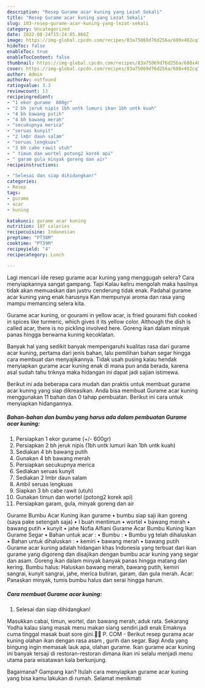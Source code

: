 ```yaml
---
description: "Resep Gurame acar kuning yang Lezat Sekali"
title: "Resep Gurame acar kuning yang Lezat Sekali"
slug: 103-resep-gurame-acar-kuning-yang-lezat-sekali
category: Uncategorized
date: 2022-08-24T15:24:05.866Z
image: https://img-global.cpcdn.com/recipes/83a75069d76d256a/680x482cq70/gurame-acar-kuning-foto-resep-utama.jpg
hideToc: false
enableToc: true
enableTocContent: false
thumbnail: https://img-global.cpcdn.com/recipes/83a75069d76d256a/680x482cq70/gurame-acar-kuning-foto-resep-utama.jpg
cover: https://img-global.cpcdn.com/recipes/83a75069d76d256a/680x482cq70/gurame-acar-kuning-foto-resep-utama.jpg
author: Admin
authorAv: notfound
ratingvalue: 3.3
reviewcount: 13
recipeingredient:
- "1 ekor gurame  600gr"
- "2 bh jeruk nipis 1bh untk lumuri ikan 1bh untk kuah"
- "4 bh bawang putih"
- "4 bh bawang merah"
- "secukupnya merica"
- "seruas kunyit"
- "2 lmbr daun salam"
- "seruas lengkuas"
- "3 bh cabe rawit utuh"
- " timun dan wortel potong2 korek api"
- " garam gula minyak goreng dan air"
recipeinstructions:

- "Selesai dan siap dihidangkan!"
categories:
- Resep
tags:
- gurame
- acar
- kuning

katakunci: gurame acar kuning 
nutrition: 107 calories
recipecuisine: Indonesian
preptime: "PT38M"
cooktime: "PT39M"
recipeyield: "4"
recipecategory: Lunch

---
```



Lagi mencari ide resep gurame acar kuning yang menggugah selera? Cara menyiapkannya sangat gampang. Tapi Kalau keliru mengolah maka hasilnya tidak akan memuaskan dan justru cenderung tidak enak. Padahal gurame acar kuning yang enak harusnya Kan mempunyai aroma dan rasa yang mampu memancing selera kita.


Gurame acar kuning, or gourami in yellow acar, is fried gourami fish cooked in spices like turmeric, which gives it its yellow color. Although the dish is called acar, there is no pickling involved here. Goreng ikan dalam minyak panas hingga berwarna kuning kecoklatan.

Banyak hal yang sedikit banyak mempengaruhi kualitas rasa dari gurame acar kuning, pertama dari jenis bahan, lalu pemilihan bahan segar hingga cara membuat dan menyajikannya. Tidak usah pusing kalau hendak menyiapkan gurame acar kuning enak di mana pun anda berada, karena asal sudah tahu triknya maka hidangan ini dapat jadi sajian istimewa.


Berikut ini ada beberapa cara mudah dan praktis untuk membuat gurame acar kuning yang siap dikreasikan. Anda bisa membuat Gurame acar kuning menggunakan 11 bahan dan 0 tahap pembuatan. Berikut ini cara untuk menyiapkan hidangannya.

<!--inarticleads1-->

##### Bahan-bahan dan bumbu yang harus ada dalam pembuatan Gurame acar kuning:

1. Persiapkan 1 ekor gurame (+/- 600gr)
1. Persiapkan 2 bh jeruk nipis (1bh untk lumuri ikan 1bh untk kuah)
1. Sediakan 4 bh bawang putih
1. Gunakan 4 bh bawang merah
1. Persiapkan secukupnya merica
1. Sediakan seruas kunyit
1. Sediakan 2 lmbr daun salam
1. Ambil seruas lengkuas
1. Siapkan 3 bh cabe rawit (utuh)
1. Gunakan  timun dan wortel (potong2 korek api)
1. Persiapkan  garam, gula, minyak goreng dan air


Gurame Bumbu Acar Kuning ikan gurame • bumbu siap saji ikan goreng (saya pake setengah saja) • I buah mentimun • wortel • bawang merah • bawang putih • kunyit • jahe Nofia Alfiani Gurame Acar Bumbu Kuning Ikan Gurame Segar • Bahan untuk acar : • Bumbu : • Bumbu yg telah dihaluskan • Bahan untuk dihaluskan : • kemiri • bawang merah • bawang putih Gurame acar kuning adalah hidangan khas Indonesia yang terbuat dari ikan gurame yang digoreng dan disajikan dengan bumbu acar kuning yang segar dan asam. Goreng ikan dalam minyak banyak panas hingga matang dan kering. Bumbu halus: Haluskan bawang merah, bawang putih, kemiri sangrai, kunyit sangrai, jahe, merica butiran, garam, dan gula merah. Acar: Panaskan minyak, tumis bumbu halus dan serai hingga harum. 

<!--inarticleads2-->

##### Cara membuat Gurame acar kuning:


1. Selesai dan siap dihidangkan!

Masukkan cabai, timun, wortel, dan bawang merah, aduk rata. Sekarang Yodha kalau siang masak menu makan siang sendiri.jadi enak Emaknya cuma tinggal masak buat sore gini.🤣🤣 P. COM - Berikut resep gurama acar kuning olahan ikan dengan rasa asam , gurih dan segar. Bagi Anda yang bingung ingin memasak lauk apa, olahan gurame. Ikan gurame acar kuning ini banyak tersaji di restoran-restoran dimana ikan ini selalu menjadi menu utama para wisatawan kala berkunjung. 

Bagaimana? Gampang kan? Itulah cara menyiapkan gurame acar kuning yang bisa kamu lakukan di rumah. Selamat menikmati
